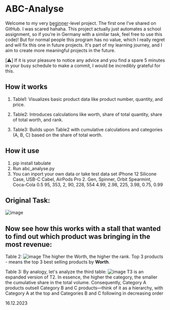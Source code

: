 # ABC-Analyse
Welcome to my very b̲e̲g̲i̲n̲n̲e̲r̲-level project. The first one I've shared on GitHub. I was scared hahaha. 
This project actually just automates a school assignment, so if you're in Germany with a similar task, feel free to use this code)!  But for normal people this program has no value, which I really regret and will fix this one in future projects. 
It's part of my learning journey, and I aim to create more meaningful projects in the future.


[⚠️] If it is your pleasure to notice any advice and you find a spare 5 minutes in your busy schedule to make a commit, I would be incredibly grateful for this.

## How it works 
1.  Table1: Visualizes basic product data like product number, quantity, and price.

2.  Table2: Introduces calculations like worth, share of total quantity, share of total worth, and rank.

3.  Table3: Builds upon Table2 with cumulative calculations and categories (A, B, C) based on the share of total worth.


## How it use 
1.  pip install tabulate
2.  Run abc_analyse.py
3.  You can inport your own data or take test data set
iPhone 12 Silicone Case, USB-C Cabel, AirPods Pro 2. Gen, Spinner, Orbit Spearmint, Coca-Cola 0.5
95, 353, 2, 90, 228, 554
4.99, 2.98, 225, 3.98, 0.75, 0.99


## Original Task: 
![image](https://github.com/ValikRTMM/ABC-Analyse/assets/116544714/1958cec1-a63f-4b6b-b7e0-1fa583f5e79c)

## Now see how this works with a stall that wanted to find out which product was bringing in the most revenue:
Table 2: 
![image](https://github.com/ValikRTMM/ABC-Analyse/assets/116544714/99988bee-642d-4363-ab84-8862b6ac809d)
The higher the Worth, the higher the rank.
Top 3 products - means the top 3 best selling products by **Worth**.

Table 3: 
By analogy, let's analyze the third table:
![image](https://github.com/ValikRTMM/ABC-Analyse/assets/116544714/e5c939f1-ecd0-4f22-92a9-7834f3c95fb0)
T3 is an expanded version of T2. In essence, the higher the category, the smaller the cumulative share in the total volume. Consequently, Category A products outsell Category B and C products—think of it as a hierarchy, with Category A at the top and Categories B and C following in decreasing order

16.12.2023
